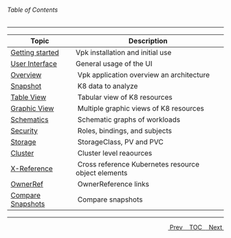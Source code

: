 <topicKey toc/>

###### Table of Contents 

---


| Topic | Description |
|---|---|
| <a href="javascript:docNextTopic('gettingstarted')">Getting started</a> | Vpk installation and initial use |
| <a href="javascript:docNextTopic('generalusage')">User Interface</a> | General usage of the UI |
| <a href="javascript:docNextTopic('overview')">Overview</a> | &nbsp;Vpk application overview an architecture |
| <a href="javascript:docNextTopic('snapshot')">Snapshot</a> | &nbsp;K8 data to analyze |
| <a href="javascript:docNextTopic('tableview')">Table View</a> | &nbsp;Tabular view of K8 resources |
| <a href="javascript:docNextTopic('graphicview')">Graphic View</a> | &nbsp;Multiple graphic views of K8 resources |
| <a href="javascript:docNextTopic('schematics')">Schematics</a> | &nbsp;Schematic graphs of workloads |
| <a href="javascript:docNextTopic('security')">Security</a> | &nbsp;Roles, bindings, and subjects |
| <a href="javascript:docNextTopic('storage')">Storage</a> | &nbsp;StorageClass, PV and PVC |
| <a href="javascript:docNextTopic('cluster')">Cluster</a> | &nbsp;Cluster level reaources |
| <a href="javascript:docNextTopic('xreference')">X-Reference</a> | &nbsp;Cross reference Kubernetes resource object elements |
| <a href="javascript:docNextTopic('ownerref')">OwnerRef</a> | &nbsp;OwnerReference links |
| <a href="javascript:docNextTopic('comparesnap')">Compare Snapshots</a> | &nbsp;Compare snapshots |

---

<a style="float: right;" href="javascript:docNextTopic()">&nbsp;&nbsp;Next&nbsp;<i class="fas fa-lg fa-arrow-right"></i></a>
<a style="float: right;" href="javascript:docNextTopic('toc')">&nbsp;&nbsp;TOC&nbsp;&nbsp;</a>
<a style="float: right;" href="javascript:docPrevTopic()"><i class="fas fa-lg fa-arrow-left"></i>&nbsp;Prev&nbsp;&nbsp;</a>
